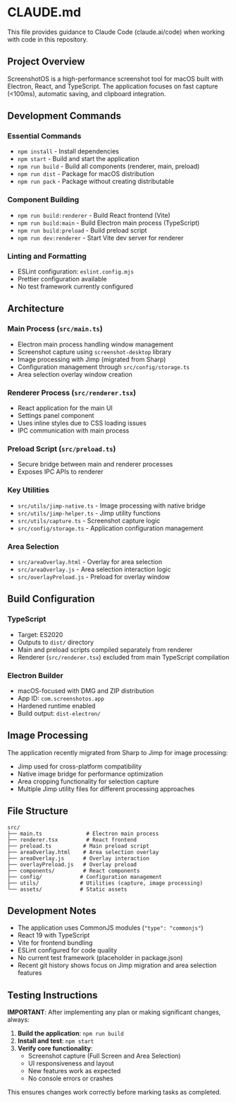 # CLAUDE.md

This file provides guidance to Claude Code (claude.ai/code) when working with code in this repository.

## Project Overview

ScreenshotOS is a high-performance screenshot tool for macOS built with Electron, React, and TypeScript. The application focuses on fast capture (<100ms), automatic saving, and clipboard integration.

## Development Commands

### Essential Commands
- `npm install` - Install dependencies
- `npm start` - Build and start the application
- `npm run build` - Build all components (renderer, main, preload)
- `npm run dist` - Package for macOS distribution
- `npm run pack` - Package without creating distributable

### Component Building
- `npm run build:renderer` - Build React frontend (Vite)
- `npm run build:main` - Build Electron main process (TypeScript)
- `npm run build:preload` - Build preload script
- `npm run dev:renderer` - Start Vite dev server for renderer

### Linting and Formatting
- ESLint configuration: `eslint.config.mjs`
- Prettier configuration available
- No test framework currently configured

## Architecture

### Main Process (`src/main.ts`)
- Electron main process handling window management
- Screenshot capture using `screenshot-desktop` library
- Image processing with Jimp (migrated from Sharp)
- Configuration management through `src/config/storage.ts`
- Area selection overlay window creation

### Renderer Process (`src/renderer.tsx`)
- React application for the main UI
- Settings panel component
- Uses inline styles due to CSS loading issues
- IPC communication with main process

### Preload Script (`src/preload.ts`)
- Secure bridge between main and renderer processes
- Exposes IPC APIs to renderer

### Key Utilities
- `src/utils/jimp-native.ts` - Image processing with native bridge
- `src/utils/jimp-helper.ts` - Jimp utility functions
- `src/utils/capture.ts` - Screenshot capture logic
- `src/config/storage.ts` - Application configuration management

### Area Selection
- `src/areaOverlay.html` - Overlay for area selection
- `src/areaOverlay.js` - Area selection interaction logic
- `src/overlayPreload.js` - Preload for overlay window

## Build Configuration

### TypeScript
- Target: ES2020
- Outputs to `dist/` directory
- Main and preload scripts compiled separately from renderer
- Renderer (`src/renderer.tsx`) excluded from main TypeScript compilation

### Electron Builder
- macOS-focused with DMG and ZIP distribution
- App ID: `com.screenshotos.app`
- Hardened runtime enabled
- Build output: `dist-electron/`

## Image Processing

The application recently migrated from Sharp to Jimp for image processing:
- Jimp used for cross-platform compatibility
- Native image bridge for performance optimization
- Area cropping functionality for selection capture
- Multiple Jimp utility files for different processing approaches

## File Structure

```
src/
├── main.ts              # Electron main process
├── renderer.tsx         # React frontend
├── preload.ts          # Main preload script
├── areaOverlay.html    # Area selection overlay
├── areaOverlay.js      # Overlay interaction
├── overlayPreload.js   # Overlay preload
├── components/         # React components
├── config/            # Configuration management
├── utils/             # Utilities (capture, image processing)
└── assets/            # Static assets
```

## Development Notes

- The application uses CommonJS modules (`"type": "commonjs"`)
- React 19 with TypeScript
- Vite for frontend bundling
- ESLint configured for code quality
- No current test framework (placeholder in package.json)
- Recent git history shows focus on Jimp migration and area selection features

## Testing Instructions

**IMPORTANT**: After implementing any plan or making significant changes, always:

1. **Build the application**: `npm run build`
2. **Install and test**: `npm start` 
3. **Verify core functionality**:
   - Screenshot capture (Full Screen and Area Selection)
   - UI responsiveness and layout
   - New features work as expected
   - No console errors or crashes

This ensures changes work correctly before marking tasks as completed.